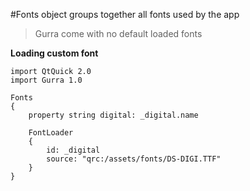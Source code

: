 #Fonts object groups together all fonts used by the app

> Gurra come with no default loaded fonts

**Loading custom font**

    import QtQuick 2.0
    import Gurra 1.0
    
    Fonts
    {
        property string digital: _digital.name
    
        FontLoader
        {
            id: _digital
            source: "qrc:/assets/fonts/DS-DIGI.TTF"
        }
    }